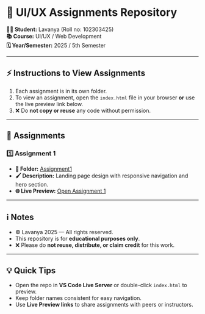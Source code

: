# 🎨 UI/UX Assignments Repository

**👩‍🎓 Student:** Lavanya (Roll no: 102303425)    
**📚 Course:** UI/UX / Web Development  
**🗓️ Year/Semester:** 2025 / 5th Semester

---

## ⚡ Instructions to View Assignments

1. Each assignment is in its own folder.  
2. To view an assignment, open the `index.html` file in your browser **or** use the live preview link below.  
3. ❌ Do **not copy or reuse** any code without permission.

---

## 📝 Assignments

### 1️⃣ Assignment 1
- **📂 Folder:** [Assignment1](./Assignment-1 (Lavanya-102303425))  
- **🖌️ Description:** Landing page design with responsive navigation and hero section.  
- **🌐 Live Preview:** [Open Assignment 1](https://your-username.github.io/UIUX-Assignments/Assignment1/index.html)

---

## ℹ️ Notes
- © Lavanya 2025 — All rights reserved.  
- This repository is for **educational purposes only**.  
- ❌ Please do **not reuse, distribute, or claim credit** for this work.

---

## 💡 Quick Tips
- Open the repo in **VS Code Live Server** or double-click `index.html` to preview.  
- Keep folder names consistent for easy navigation.  
- Use **Live Preview links** to share assignments with peers or instructors.
